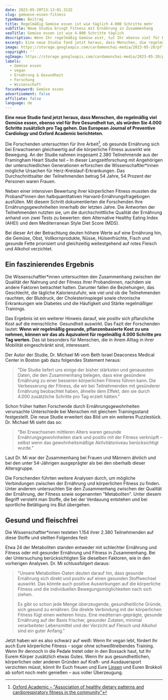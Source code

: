 ```yaml
---
date: 2023-05-20T13:13:01.313Z
slug: gemuese-essen-fitness
typeName: Beitrag
title: Regelmäßig Gemüse essen ist wie täglich 4.000 Schritte mehr
subTitle: Neue Studie bringt Fitness mit Ernährung in Zusammenhang
seoTitle: Gemüse essen ist wie 4.000 Schritte täglich
description: Wenn Ihr regelmäßig Gemüse esst, tut Ihr ebenso viel für Eure Gesundheit, wie mit 4.000 Schritten pro Tag. Lest jetzt alles über die Studie, aus der das hervorgeht.
excerpt: Eine neue Studie fand jetzt heraus, dass Menschen, die regelmäßig viel Gemüse essen, ebenso viel für Ihre Gesundheit tun, als würden Sie 4.000 Schritte zusätzlich pro Tag gehen. Das European Journal of Preventive Cardiology und Oxford Academic berichteten.
image: https://storage.googleapis.com/cardamonchai-media/2023-05-20/pflanzliche-ernaehrung-jpg-imagine-487808_668f2a_4608_3456/640.webp
copyright: ''
ogImage: https://storage.googleapis.com/cardamonchai-media/2023-05-20/pflanzliche-ernaehrung-og-jpeg-imagine-487808_679029_1200_628/640.webp
labels:
  - Gemüse essen
  - vegan
  - Ernährung & Gesundheit
  - Forschung
  - Wissenschaft
focusKeyword: Gemüse essen
advertisement: false
affiliate: false
language: de
---
```


**Eine neue Studie fand jetzt heraus, dass Menschen, die regelmäßig viel Gemüse essen, ebenso viel für Ihre Gesundheit tun, als würden Sie 4.000 Schritte zusätzlich pro Tag gehen. Das European Journal of Preventive Cardiology und Oxford Academic berichteten.**

Die Forschenden untersuchten für ihre Arbeit[^1], ob gesunde Ernährung sich bei Erwachsenen gleichwertig auf die körperliche Fitness auswirkt wie Bewegung. An der Studie nahmen insgesamt 2.380 Teilnehmende aus der Framingham Heart Studie teil – In dieser Langzeitforschung mit Angehörigen der unterschiedlichen Generationen erforschen die Wissenschaftler\*innen mögliche Ursachen für Herz-Kreislauf-Erkrankungen. Das Durchschnittsalter der Teilnehmenden betrug 54 Jahre, 54 Prozent der Personen waren Frauen.

Neben einer intensiven Bewertung ihrer körperlichen Fitness mussten die Proband\*innen den halbquantitativen Harvard-Ernährungsfragebogen ausfüllen. Mit diesem Schritt dokumentierten die Forschenden Ihre Ernährungsgewohnheiten innerhalb der letzten Jahre. Die Antworten der Teilnehmenden nutzten sie, um die durchschnittliche Qualität der Ernährung anhand von zwei Tests zu bewerten: dem Alternative Healthy Eating Index (AHEI) und dem Mediterranean Style Diet Score (MDS).

Bei dieser Art der Betrachtung deuten höhere Werte auf eine Ernährung hin, die Gemüse, Obst, Vollkornprodukte, Nüsse, Hülsenfrüchte, Fisch und gesunde Fette priorisiert und gleichzeitig weitestgehend auf rotes Fleisch und Alkohol verzichtet.

## Ein faszinierendes Ergebnis

Die Wissenschaftler\*innen untersuchten den Zusammenhang zwischen der Qualität der Nahrung und der Fitness ihrer Probandinnen, nachdem sie andere Faktoren betrachtet hatten. Darunter fallen die Beziehungen, das Geschlecht, die tägliche Kalorienzufuhr, wie viel und ob die Teilnehmenden rauchten, der Blutdruck, der Cholesterinspiegel sowie chronische Erkrankungen wie Diabetes und die Häufigkeit und Stärke regelmäßiger Trainings.

Das Ergebnis ist ein weiterer Hinweis darauf, wie positiv sich pflanzliche Kost auf die menschliche  Gesundheit auswirkt. Das Fazit der Forschenden lautet: **Wenn wir regelmäßig gesunde, pflanzenbasierte Kost zu uns nehmen, können wir das als Äquivalent für regelmäßig 4.000 Schritte pro Tag werten.** Das ist besonders für Menschen, die in ihrem Alltag in ihrer Mobilität eingeschränkt sind, interessant.

Der Autor der Studie, Dr. Michael Mi vom Beth Israel Deaconess Medical Center in Boston gab dazu folgendes Statement heraus:

> "Die Studie liefert uns einige der bisher stärksten und genauesten Daten, die den Zusammenhang belegen, dass eine gesündere Ernährung zu einer besseren körperlichen Fitness führen kann. Die Verbesserung der Fitness, die wir bei Teilnehmenden mit gesünderer Ernährung beobachtet haben, ähnelte dem Effekt, den sie durch 4.000 zusätzliche Schritte pro Tag erzielt hätten."

Schon früher hatten Forschende durch Ernährungsgewohnheiten verursachte Unterschiede bei Menschen mit gleichem Trainingsstand festgestellt. Die neue Studie erweitert das Bild um ein weiteres Puzzlestück. Dr. Michael Mi sieht das so:

> "Bei Erwachsenen mittleren Alters waren gesunde Ernährungsgewohnheiten stark und positiv mit der Fitness verknüpft – selbst wenn das gewohnheitsmäßige Aktivitätsniveau berücksichtigt wurde."

Laut Dr. Mi war der Zusammenhang bei Frauen und Männern ähnlich und bei den unter 54-Jährigen ausgeprägter als bei den oberhalb dieser Altersgruppe.

Die Forschenden führten weitere Analysen durch, um mögliche Verbindungen zwischen der Ernährung und körperlichen Fitness zu finden. Unter anderem untersuchten Sie den Zusammenhang zwischen der Qualität der Ernährung, der Fitness sowie sogenannten "Metaboliten". Unter diesem Begriff versteht man Stoffe, die bei der Verdauung entstehen und bei sportliche Betätigung ins Blut übergehen.

## Gesund und fleischfrei

Die Wissenschaftler\*innen testeten 1.154 ihrer 2.380 Teilnehmenden auf diese Stoffe und stellten Folgendes fest:

Etwa 24 der Metaboliten standen entweder mit schlechter Ernährung und Fitness oder mit gesunder Ernährung und Fitness in Zusammenhang. Bei der Untersuchung berücksichtigten Sie dieselben Faktoren, wie in den vorherigen Analysen. Dr. Mi schlussfolgert daraus:

> "Unsere Metaboliten-Daten deuten darauf hin, dass gesunde Ernährung sich direkt und positiv auf einen gesunden Stoffwechsel auswirkt. Das könnte auch positive Auswirkungen auf die körperliche Fitness und die individuellen Bewegungsmöglichkeiten nach sich ziehen.
>
> Es gibt so schon jede Menge überzeugende, gesundheitliche Gründe, sich gesund zu ernähren. Die direkte Verbindung mit der körperlichen Fitness fügt einen weiteren hinzu. Eine mediterran-geprägte, gesunde Ernährung auf der Basis frischer, gesunder Zutaten, minimal verarbeiteter Lebensmittel und der Verzicht auf Fleisch und Alkohol sind ein guter Anfang."

Jetzt haben wir es also schwarz auf weiß: Wenn Ihr vegan lebt, fördert Ihr auch Eure körperliche Fitness – sogar ohne schweißtreibendes Training. Wenn Ihr dennoch in die Pedale tretet oder in den Boxsack haut, tut Ihr Eurem Körper zusätzlich etwas Gutes. Wenn Ihr aus gesundheitlichen, körperlichen oder anderen Gründen auf Kraft- und Ausdauersport verzichten müsst, könnt Ihr Euch freuen und Eure [Linsen](/2022/11/veganes-protein/) und Euren Brokkoli ab sofort noch mehr genießen – aus voller Überzeugung.

[^1]: [Oxford Academic – "Association of healthy dietary patterns and cardiorespiratory fitness in the community"](https://academic.oup.com/eurjpc/advance-article/doi/10.1093/eurjpc/zwad113/7146619?login=false)
